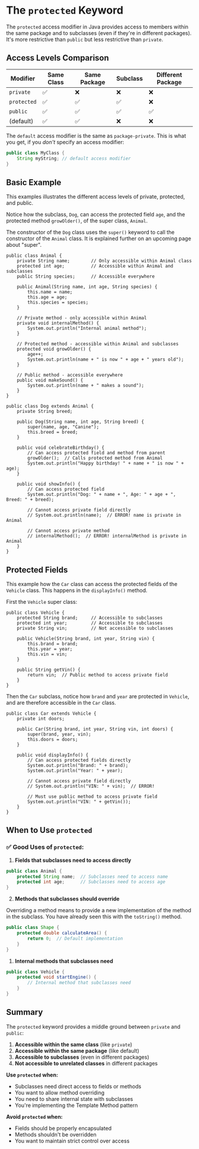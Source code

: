 # The `protected` Keyword


The `protected` access modifier in Java provides access to members within the same package and to subclasses (even if they're in different packages). It's more restrictive than `public` but less restrictive than `private`.

## Access Levels Comparison

| Modifier | Same Class | Same Package | Subclass | Different Package |
|----------|------------|--------------|----------|-------------------|
| `private` | ✅ | ❌ | ❌ | ❌ |
| `protected` | ✅ | ✅ | ✅ | ❌ |
| `public` | ✅ | ✅ | ✅ | ✅ |
| (default) | ✅ | ✅ | ❌ | ❌ |

The `default` access modifier is the same as `package-private`. This is what you get, if you _don't_ specify an access modifier:

```java
public class MyClass {
    String myString; // default access modifier
}
```

## Basic Example

This examples illustrates the different access levels of private, protected, and public.

Notice how the subclass, `Dog`, can access the protected field `age`, and the protected method `growOlder()`, of the super class, `Animal`.

The constructor of the `Dog` class uses the `super()` keyword to call the constructor of the `Animal` class. It is explained further on an upcoming page about "super".

```java{39-40}
public class Animal {
    private String name;        // Only accessible within Animal class
    protected int age;          // Accessible within Animal and subclasses
    public String species;      // Accessible everywhere
    
    public Animal(String name, int age, String species) {
        this.name = name;
        this.age = age;
        this.species = species;
    }
    
    // Private method - only accessible within Animal
    private void internalMethod() {
        System.out.println("Internal animal method");
    }
    
    // Protected method - accessible within Animal and subclasses
    protected void growOlder() {
        age++;
        System.out.println(name + " is now " + age + " years old");
    }
    
    // Public method - accessible everywhere
    public void makeSound() {
        System.out.println(name + " makes a sound");
    }
}

public class Dog extends Animal {
    private String breed;
    
    public Dog(String name, int age, String breed) {
        super(name, age, "Canine");
        this.breed = breed;
    }
    
    public void celebrateBirthday() {
        // Can access protected field and method from parent
        growOlder();  // Calls protected method from Animal
        System.out.println("Happy birthday! " + name + " is now " + age);
    }
    
    public void showInfo() {
        // Can access protected field
        System.out.println("Dog: " + name + ", Age: " + age + ", Breed: " + breed);
        
        // Cannot access private field directly
        // System.out.println(name);  // ERROR! name is private in Animal
        
        // Cannot access private method
        // internalMethod();  // ERROR! internalMethod is private in Animal
    }
}
```

## Protected Fields

This example how the `Car` class can access the protected fields of the `Vehicle` class. This happens in the `displayInfo()` method.

First the `Vehicle` super class:

```java{2-3}
public class Vehicle {
    protected String brand;     // Accessible to subclasses
    protected int year;         // Accessible to subclasses
    private String vin;         // Not accessible to subclasses
    
    public Vehicle(String brand, int year, String vin) {
        this.brand = brand;
        this.year = year;
        this.vin = vin;
    }
    
    public String getVin() {
        return vin;  // Public method to access private field
    }
}
```

Then the `Car` subclass, notice how `brand` and `year` are protected in `Vehicle`, and are therefore accessible in the `Car` class.

```java{11-12}
public class Car extends Vehicle {
    private int doors;
    
    public Car(String brand, int year, String vin, int doors) {
        super(brand, year, vin);
        this.doors = doors;
    }
    
    public void displayInfo() {
        // Can access protected fields directly
        System.out.println("Brand: " + brand);
        System.out.println("Year: " + year);
        
        // Cannot access private field directly
        // System.out.println("VIN: " + vin);  // ERROR!
        
        // Must use public method to access private field
        System.out.println("VIN: " + getVin());
    }
}
```


## When to Use `protected`

### ✅ Good Uses of `protected`:

1. **Fields that subclasses need to access directly**
```java
public class Animal {
    protected String name;  // Subclasses need to access name
    protected int age;      // Subclasses need to access age
}
```

2. **Methods that subclasses should override**

Overriding a method means to provide a new implementation of the method in the subclass. You have already seen this with the `toString()` method.

```java
public class Shape {
    protected double calculateArea() {
        return 0;  // Default implementation
    }
}
```

1. **Internal methods that subclasses need**
```java
public class Vehicle {
    protected void startEngine() {
        // Internal method that subclasses need
    }
}
```

## Summary

The `protected` keyword provides a middle ground between `private` and `public`:

1. **Accessible within the same class** (like `private`)
2. **Accessible within the same package** (like default)
3. **Accessible to subclasses** (even in different packages)
4. **Not accessible to unrelated classes** in different packages

**Use `protected` when:**
- Subclasses need direct access to fields or methods
- You want to allow method overriding
- You need to share internal state with subclasses
- You're implementing the Template Method pattern

**Avoid `protected` when:**
- Fields should be properly encapsulated
- Methods shouldn't be overridden
- You want to maintain strict control over access
